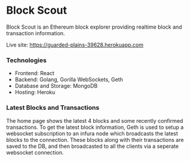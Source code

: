 Block Scout
======

Block Scout is an Ethereum block explorer providing realtime block and transaction information.

Live site: https://guarded-plains-39628.herokuapp.com


### Technologies


- Frontend: React
- Backend: Golang, Gorilla WebSockets, Geth
- Database and Storage: MongoDB
- Hosting: Heroku


### Latest Blocks and Transactions

The home page shows the latest 4 blocks and some recently confirmed transactions. To get the latest block information, Geth is used to setup a websocket subscription to an infura node which broadcasts the latest blocks to the connection. These blocks along with their transactions are saved to the DB, and then broadcasted to all the clients via a seperate websocket connection.  

